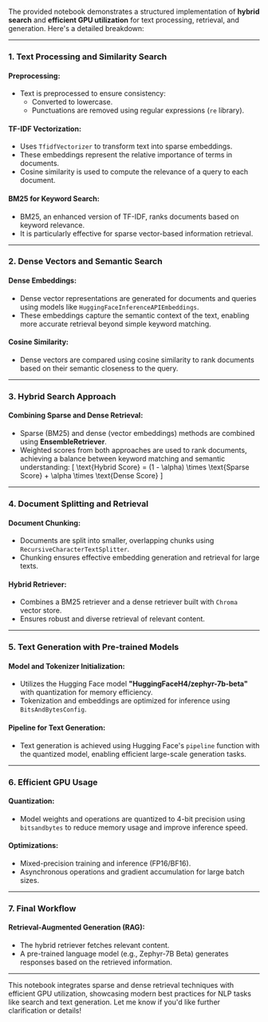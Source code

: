 The provided notebook demonstrates a structured implementation of **hybrid search** and **efficient GPU utilization** for text processing, retrieval, and generation. Here's a detailed breakdown:

---

### **1. Text Processing and Similarity Search**

#### **Preprocessing**:
- Text is preprocessed to ensure consistency:
  - Converted to lowercase.
  - Punctuations are removed using regular expressions (`re` library).

#### **TF-IDF Vectorization**:
- Uses `TfidfVectorizer` to transform text into sparse embeddings.
- These embeddings represent the relative importance of terms in documents.
- Cosine similarity is used to compute the relevance of a query to each document.

#### **BM25 for Keyword Search**:
- BM25, an enhanced version of TF-IDF, ranks documents based on keyword relevance.
- It is particularly effective for sparse vector-based information retrieval.

---

### **2. Dense Vectors and Semantic Search**

#### **Dense Embeddings**:
- Dense vector representations are generated for documents and queries using models like `HuggingFaceInferenceAPIEmbeddings`.
- These embeddings capture the semantic context of the text, enabling more accurate retrieval beyond simple keyword matching.

#### **Cosine Similarity**:
- Dense vectors are compared using cosine similarity to rank documents based on their semantic closeness to the query.

---

### **3. Hybrid Search Approach**

#### **Combining Sparse and Dense Retrieval**:
- Sparse (BM25) and dense (vector embeddings) methods are combined using **EnsembleRetriever**.
- Weighted scores from both approaches are used to rank documents, achieving a balance between keyword matching and semantic understanding:
  \[
  \text{Hybrid Score} = (1 - \alpha) \times \text{Sparse Score} + \alpha \times \text{Dense Score}
  \]

---

### **4. Document Splitting and Retrieval**

#### **Document Chunking**:
- Documents are split into smaller, overlapping chunks using `RecursiveCharacterTextSplitter`.
- Chunking ensures effective embedding generation and retrieval for large texts.

#### **Hybrid Retriever**:
- Combines a BM25 retriever and a dense retriever built with `Chroma` vector store.
- Ensures robust and diverse retrieval of relevant content.

---

### **5. Text Generation with Pre-trained Models**

#### **Model and Tokenizer Initialization**:
- Utilizes the Hugging Face model **"HuggingFaceH4/zephyr-7b-beta"** with quantization for memory efficiency.
- Tokenization and embeddings are optimized for inference using `BitsAndBytesConfig`.

#### **Pipeline for Text Generation**:
- Text generation is achieved using Hugging Face's `pipeline` function with the quantized model, enabling efficient large-scale generation tasks.

---

### **6. Efficient GPU Usage**

#### **Quantization**:
- Model weights and operations are quantized to 4-bit precision using `bitsandbytes` to reduce memory usage and improve inference speed.

#### **Optimizations**:
- Mixed-precision training and inference (FP16/BF16).
- Asynchronous operations and gradient accumulation for large batch sizes.

---

### **7. Final Workflow**

#### **Retrieval-Augmented Generation (RAG)**:
- The hybrid retriever fetches relevant content.
- A pre-trained language model (e.g., Zephyr-7B Beta) generates responses based on the retrieved information.

---

This notebook integrates sparse and dense retrieval techniques with efficient GPU utilization, showcasing modern best practices for NLP tasks like search and text generation. Let me know if you'd like further clarification or details!
